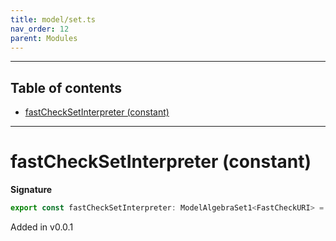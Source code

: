 ```yaml
---
title: model/set.ts
nav_order: 12
parent: Modules
---
```


---

<h2 class="text-delta">Table of contents</h2>

- [fastCheckSetInterpreter (constant)](#fastchecksetinterpreter-constant)

---

# fastCheckSetInterpreter (constant)

**Signature**

```ts
export const fastCheckSetInterpreter: ModelAlgebraSet1<FastCheckURI> = ...
```

Added in v0.0.1
